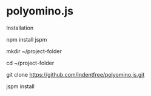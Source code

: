 # polyomino.js

Installation 

npm install jspm

mkdir ~/project-folder

cd ~/project-folder

git clone https://github.com/indentfree/polyomino.js.git

jspm install
